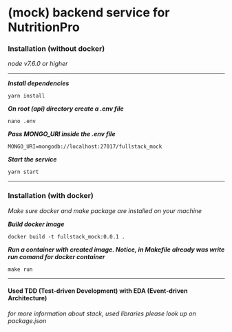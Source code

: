 # (mock) backend service for NutritionPro

### Installation (without docker)
*node v7.6.0 or higher*
___
***Install dependencies***
```
yarn install
```

***On root (api) directory create a .env file***
```
nano .env

```

***Pass MONGO_URI inside the .env file***
```
MONGO_URI=mongodb://localhost:27017/fullstack_mock
```

***Start the service***
```
yarn start
```
___

### Installation (with docker)

*Make sure docker and make package are installed on your machine*

***Build docker image***
```
docker build -t fullstack_mock:0.0.1 .
```
***Run a container with created image. Notice, in Makefile already was write run comand for docker container***
```
make run
```

___

#### Used TDD (Test-driven Development) with EDA (Event-driven Architecture)
*for more information about stack, used libraries please look up on package.json*


